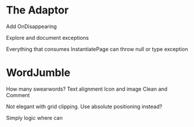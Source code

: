 ﻿# The Adaptor
Add OnDisappearing

Explore and document exceptions

Everything that consumes InstantiatePage can throw null or type exception


# WordJumble

How many swearwords?
Text alignment
Icon and image
Clean and Comment

Not elegant with grid clipping. Use absolute positioning instead?

Simply logic where can



